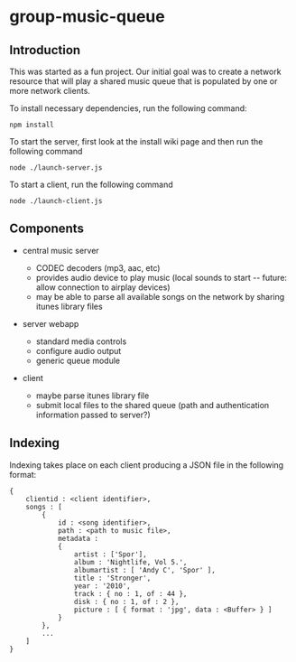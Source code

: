 group-music-queue
=================
Introduction
------------
This was started as a fun project.  Our initial goal was to create a network resource that will play a shared music queue 
that is populated by one or more network clients.

To install necessary dependencies, run the following command:
    
	npm install


To start the server, first look at the install wiki page and then run the following command

	node ./launch-server.js

To start a client, run the following command

	node ./launch-client.js

Components
----------
 - central music server
 	- CODEC decoders (mp3, aac, etc)
 	- provides audio device to play music (local sounds to start -- future: allow connection to airplay devices)
 	- may be able to parse all available songs on the network by sharing itunes library files
 
 - server webapp
 	- standard media controls
 	- configure audio output
 	- generic queue module
 
 - client 
 	- maybe parse itunes library file
 	- submit local files to the shared queue (path and authentication information passed to server?)   

Indexing
--------
Indexing takes place on each client producing a JSON file in the following format:

	{
		clientid : <client identifier>,
		songs : [
			{
				id : <song identifier>,
				path : <path to music file>,
				metadata : 
				{
					artist : ['Spor'],
					album : 'Nightlife, Vol 5.',
					albumartist : [ 'Andy C', 'Spor' ],
					title : 'Stronger',
					year : '2010',
					track : { no : 1, of : 44 },
					disk : { no : 1, of : 2 },
					picture : [ { format : 'jpg', data : <Buffer> } ]
				}
			},
			...
		]
	}
